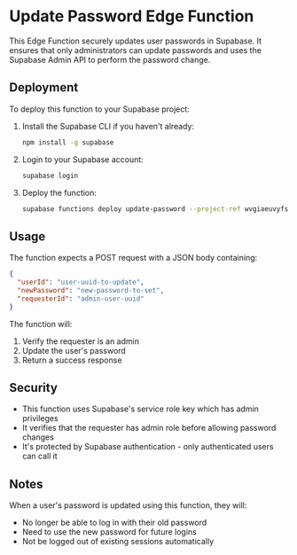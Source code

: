 # Update Password Edge Function

This Edge Function securely updates user passwords in Supabase. It ensures that only administrators can update passwords and uses the Supabase Admin API to perform the password change.

## Deployment

To deploy this function to your Supabase project:

1. Install the Supabase CLI if you haven't already:
   ```bash
   npm install -g supabase
   ```

2. Login to your Supabase account:
   ```bash
   supabase login
   ```

3. Deploy the function:
   ```bash
   supabase functions deploy update-password --project-ref wvgiaeuvyfsdhoxrjmib
   ```

## Usage

The function expects a POST request with a JSON body containing:

```json
{
  "userId": "user-uuid-to-update",
  "newPassword": "new-password-to-set",
  "requesterId": "admin-user-uuid"
}
```

The function will:
1. Verify the requester is an admin
2. Update the user's password
3. Return a success response

## Security

- This function uses Supabase's service role key which has admin privileges
- It verifies that the requester has admin role before allowing password changes
- It's protected by Supabase authentication - only authenticated users can call it

## Notes

When a user's password is updated using this function, they will:
- No longer be able to log in with their old password
- Need to use the new password for future logins
- Not be logged out of existing sessions automatically 